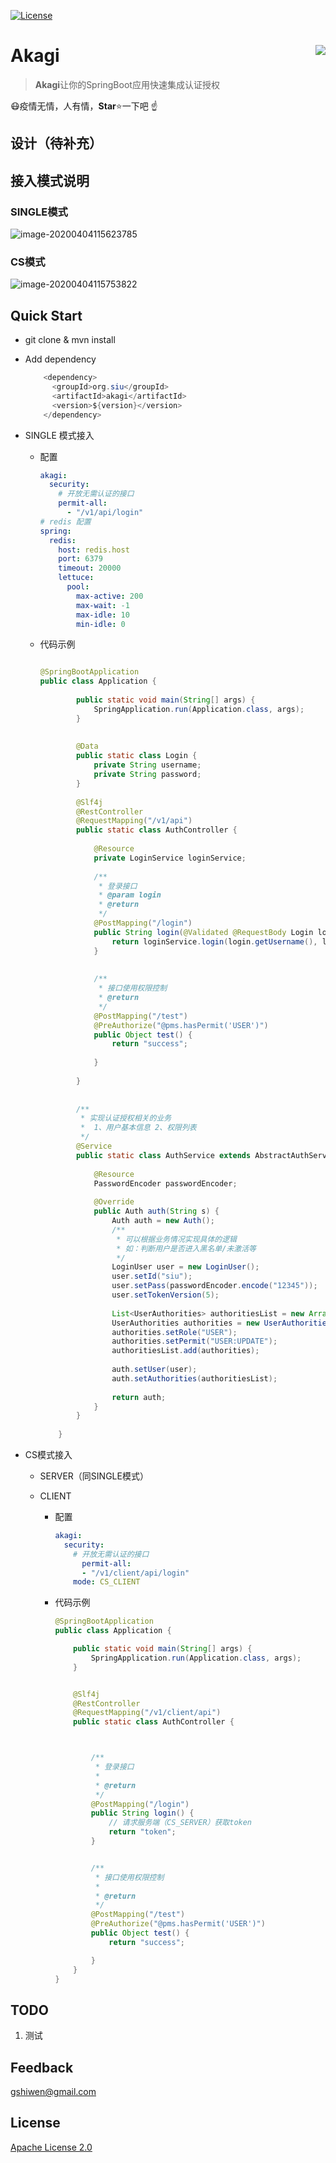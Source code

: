 [![License](https://img.shields.io/github/license/apache/incubator-streampipes.svg)](http://www.apache.org/licenses/LICENSE-2.0)

# Akagi<img src="./assets/LOGO.png" align="right" />

> **Akagi**让你的SpringBoot应用快速集成认证授权





:mask:疫情无情，人有情，**Star**:star:一下吧 :point_up:



## 设计（待补充）

## 接入模式说明

### SINGLE模式

![image-20200404115623785](./assets/akagi-single.png)

### CS模式

![image-20200404115753822](./assets/akagi-cs.png)

## Quick Start

* git clone & mvn install 

* Add dependency

  ```java
      <dependency>
        <groupId>org.siu</groupId>
        <artifactId>akagi</artifactId>
        <version>${version}</version>
      </dependency>
  ```

- SINGLE 模式接入

  - 配置

    ```yml
    akagi:
      security:
        # 开放无需认证的接口
        permit-all:
          - "/v1/api/login"
    # redis 配置
    spring:
      redis:
        host: redis.host
        port: 6379
        timeout: 20000
        lettuce:
          pool:
            max-active: 200
            max-wait: -1
            max-idle: 10
            min-idle: 0
    ```

  - 代码示例

    ```java
    
    @SpringBootApplication
    public class Application {
        
            public static void main(String[] args) {
                SpringApplication.run(Application.class, args);
            }
        
        
            @Data
            public static class Login {
                private String username;
                private String password;
            }
        
            @Slf4j
            @RestController
            @RequestMapping("/v1/api")
            public static class AuthController {
        
                @Resource
                private LoginService loginService;
        
                /**
                 * 登录接口
                 * @param login
                 * @return
                 */
                @PostMapping("/login")
                public String login(@Validated @RequestBody Login login) {
                    return loginService.login(login.getUsername(), login.getPassword(), false);
                }
        
        
                /**
                 * 接口使用权限控制
                 * @return
                 */
                @PostMapping("/test")
                @PreAuthorize("@pms.hasPermit('USER')")
                public Object test() {
                    return "success";
        
                }
        
            }
        
        
            /**
             * 实现认证授权相关的业务
             *  1、用户基本信息 2、权限列表
             */
            @Service
            public static class AuthService extends AbstractAuthService {
        
                @Resource
                PasswordEncoder passwordEncoder;
        
                @Override
                public Auth auth(String s) {
                    Auth auth = new Auth();
                    /**
                     * 可以根据业务情况实现具体的逻辑
                     * 如：判断用户是否进入黑名单/未激活等
                     */
                    LoginUser user = new LoginUser();
                    user.setId("siu");
                    user.setPass(passwordEncoder.encode("12345"));
                    user.setTokenVersion(5);
        
                    List<UserAuthorities> authoritiesList = new ArrayList<>();
                    UserAuthorities authorities = new UserAuthorities();
                    authorities.setRole("USER");
                    authorities.setPermit("USER:UPDATE");
                    authoritiesList.add(authorities);
        
                    auth.setUser(user);
                    auth.setAuthorities(authoritiesList);
        
                    return auth;
                }
            }
        
        }
    ```

- CS模式接入

  - SERVER（同SINGLE模式）

  - CLIENT

    - 配置
  
      ```yml
      akagi:
        security:
          # 开放无需认证的接口
            permit-all:
            - "/v1/client/api/login"
          mode: CS_CLIENT
      ```
  
      
  
    - 代码示例
  
      ```java
      @SpringBootApplication
      public class Application {
      
          public static void main(String[] args) {
              SpringApplication.run(Application.class, args);
          }
      
      
          @Slf4j
          @RestController
          @RequestMapping("/v1/client/api")
          public static class AuthController {
      
      
      
              /**
               * 登录接口
               *
               * @return
               */
              @PostMapping("/login")
              public String login() {
                  // 请求服务端（CS_SERVER）获取token
                  return "token";
              }
      
      
              /**
               * 接口使用权限控制
               *
               * @return
               */
              @PostMapping("/test")
              @PreAuthorize("@pms.hasPermit('USER')")
              public Object test() {
                  return "success";
      
              }
          }
      }
      ```
  
      
  
  

## TODO

1. 测试


## Feedback

 [gshiwen@gmail.com](mailto:gshiwen@gmail.com)

## License

[Apache License 2.0](LICENSE)



